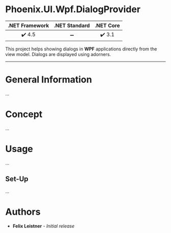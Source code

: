 # Phoenix.UI.Wpf.DialogProvider

| .NET Framework | .NET Standard | .NET Core |
| :-: | :-: | :-: |
| :heavy_check_mark: 4.5 | :heavy_minus_sign: | :heavy_check_mark: 3.1 |

This project helps showing dialogs in **WPF** applications directly from the view model. Dialogs are displayed using adorners.

___

# General Information

...

# Concept

...

# Usage

...

## Set-Up

...

# Authors

* **Felix Leistner** - _Initial release_